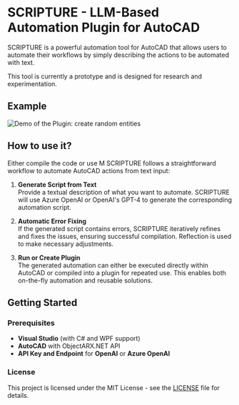 # SCRIPTURE - LLM-Based Automation Plugin for AutoCAD

SCRIPTURE is a powerful automation tool for AutoCAD that allows users to automate their workflows by simply describing the actions to be automated with text. 

This tool is currently a prototype and is designed for research and experimentation.

## Example

![Demo of the Plugin: create random entities](.assets/readme_example_1_create_ents/.gif)

## How to use it?

Either compile the code or use M
SCRIPTURE follows a straightforward workflow to automate AutoCAD actions from text input:

1. **Generate Script from Text**  
   Provide a textual description of what you want to automate. SCRIPTURE will use Azure OpenAI or OpenAI's GPT-4 to generate the corresponding automation script.

2. **Automatic Error Fixing**  
   If the generated script contains errors, SCRIPTURE iteratively refines and fixes the issues, ensuring successful compilation. Reflection is used to make necessary adjustments.

3. **Run or Create Plugin**  
   The generated automation can either be executed directly within AutoCAD or compiled into a plugin for repeated use. This enables both on-the-fly automation and reusable solutions.

## Getting Started

### Prerequisites

- **Visual Studio** (with C# and WPF support)
- **AutoCAD** with ObjectARX.NET API
- **API Key and Endpoint** for **OpenAI** or **Azure OpenAI**

### License

This project is licensed under the MIT License - see the [LICENSE](LICENSE) file for details.

